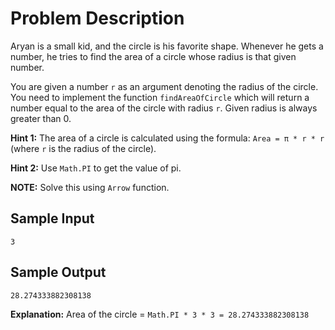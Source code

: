 # Problem Description
Aryan is a small kid, and the circle is his favorite shape. Whenever he gets a number, he tries to find the area of a circle whose radius is that given number.

You are given a number `r` as an argument denoting the radius of the circle. You need to implement the function `findAreaOfCircle` which will return a number equal to the area of the circle with radius `r`. Given radius is always greater than 0.

**Hint 1:** The area of a circle is calculated using the formula: `Area = π * r * r` (where `r` is the radius of the circle).

**Hint 2:** Use `Math.PI` to get the value of pi.

**NOTE:** Solve this using `Arrow` function.

## Sample Input
```plaintext
3
```

## Sample Output
```plaintext
28.274333882308138
```

**Explanation:**
Area of the circle = `Math.PI * 3 * 3 = 28.274333882308138`
